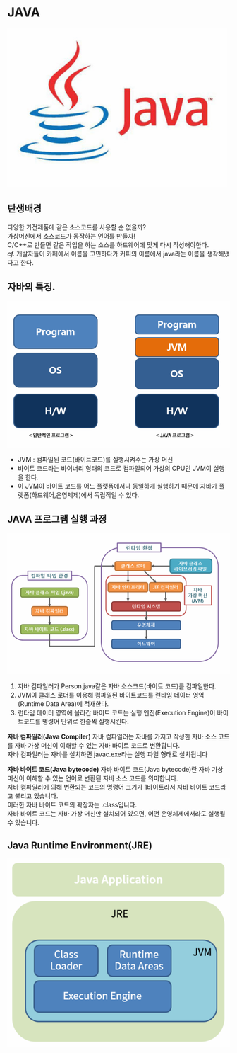 # JAVA

![](/resource/img/java/java.png)



## 탄생배경
다양한 가전제품에 같은 소스코드를 사용할 순 없을까?<br>
가상머신에서 소스코드가 동작하는 언어를 만들자!<br>
C/C++로 만들면 같은 작업을 하는 소스를 하드웨어에 맞게 다시 작성해야한다.<br>
*cf.* 개발자들이 카페에서 이름을 고민하다가 커피의 이름에서 java라는 이름을 생각해냈다고 한다.

## 자바의 특징.
![](/resource/img/java/JVM.png)
- JVM : 컴파일된 코드(바이트코드)를 실행시켜주는 가상 머신
- 바이트 코드라는 바이너리 형태의 코드로 컴파일되어 가상의 CPU인 JVM이 실행을 한다.
- 이 JVM이 바이트 코드를 어느 플랫폼에서나 동일하게 실행하기 때문에 자바가 플랫폼(하드웨어,운영체제)에서 독립적일 수 있다.



## JAVA 프로그램 실행 과정 

![](/resource/img/java/howToRunJavaApplicatoin.png)

1. 자바 컴파일러가 Person.java같은 자바 소스코드(바이트 코드)를 컴파일한다.
2. JVM이 클래스 로더를 이용해 컴파일된 바이트코드를 런타임 데이터 영역(Runtime Data Area)에 적재한다.
3. 런타임 데이터 영역에 올라간 바이트 코드는 실행 엔진(Execution Engine)이 바이트코드를 명령어 단위로 한줄씩 실행시킨다.



**자바 컴파일러(Java Compiler)**
자바 컴파일러는 자바를 가지고 작성한 자바 소스 코드를 자바 가상 머신이 이해할 수 있는 자바 바이트 코드로 변환합니다.<br>
자바 컴파일러는 자바를 설치하면 javac.exe라는 실행 파일 형태로 설치됩니다

**자바 바이트 코드(Java bytecode)**
자바 바이트 코드(Java bytecode)란 자바 가상 머신이 이해할 수 있는 언어로 변환된 자바 소스 코드를 의미합니다.<br>
자바 컴파일러에 의해 변환되는 코드의 명령어 크기가 1바이트라서 자바 바이트 코드라고 불리고 있습니다.<br>
이러한 자바 바이트 코드의 확장자는 .class입니다.<br>
자바 바이트 코드는 자바 가상 머신만 설치되어 있으면, 어떤 운영체제에서라도 실행될 수 있습니다.<br>



## Java Runtime Environment(JRE)
![](/resource/img/java/JRE.png)
